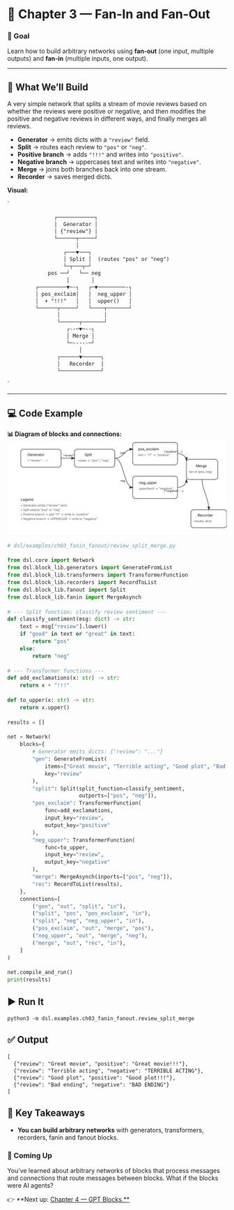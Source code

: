 # 🔀 Chapter 3 — Fan-In and Fan-Out

### 🎯 Goal
Learn how to build arbitrary networks using **fan-out** (one input, multiple outputs) and **fan-in** (multiple inputs, one output).  

---

## 📍 What We’ll Build

A very simple network that splits a stream of movie reviews based on whether the reviews were positive or negative, and then modifies the positive and negative reviews in different ways, and finally merges all reviews.

- **Generator** → emits dicts with a `"review"` field.  
- **Split** → routes each review to `"pos"` or `"neg"`.  
- **Positive branch** → adds `"!!!"` and writes into `"positive"`.  
- **Negative branch** → uppercases text and writes into `"negative"`.  
- **Merge** → joins both branches back into one stream.  
- **Recorder** → saves merged dicts.

**Visual:**  

`

                   ┌────────────┐
                   │  Generator │
                   │ {"review"} │
                   └──────┬─────┘
                          │
                      ┌───▼───┐
                      │ Split │  (routes "pos" or "neg")
                      └─┬───┬─┘
                 pos ──┘   └── neg
                       │       │
             ┌─────────▼─-┐   ┌─▼─────────-┐
             │ pos_exclaim│   │  neg_upper │
             │  + "!!!"   │   │  upper()   │
             └──────┬─────┘   └────┬───────┘
                    │              │
                    └──────┬───────┘
                       ┌--─▼─--┐
                       │ Merge │
                       └─-----─┘
                           │
                    ┌──────▼──────┐
                    │   Recorder  │
                    └─────────────┘
`


---

## 💻 Code Example

**📊 Diagram of blocks and connections:**  
![Fan-In Fan-Out Network](diagram_1.svg)

```python
# dsl/examples/ch03_fanin_fanout/review_split_merge.py

from dsl.core import Network
from dsl.block_lib.generators import GenerateFromList
from dsl.block_lib.transformers import TransformerFunction
from dsl.block_lib.recorders import RecordToList
from dsl.block_lib.fanout import Split
from dsl.block_lib.fanin import MergeAsynch

# --- Split function: classify review sentiment ---
def classify_sentiment(msg: dict) -> str:
    text = msg["review"].lower()
    if "good" in text or "great" in text:
        return "pos"
    else:
        return "neg"

# --- Transformer functions ---
def add_exclamations(x: str) -> str:
    return x + "!!!"

def to_upper(x: str) -> str:
    return x.upper()

results = []

net = Network(
    blocks={
        # Generator emits dicts: {"review": "..."}
        "gen": GenerateFromList(
            items=["Great movie", "Terrible acting", "Good plot", "Bad ending"],
            key="review"
        ),
        "split": Split(split_function=classify_sentiment,
                       outports=["pos", "neg"]),
        "pos_exclaim": TransformerFunction(
            func=add_exclamations,
            input_key="review",
            output_key="positive"
        ),
        "neg_upper": TransformerFunction(
            func=to_upper,
            input_key="review",
            output_key="negative"
        ),
        "merge": MergeAsynch(inports=["pos", "neg"]),
        "rec": RecordToList(results),
    },
    connections=[
        ("gen", "out", "split", "in"),
        ("split", "pos", "pos_exclaim", "in"),
        ("split", "neg", "neg_upper", "in"),
        ("pos_exclaim", "out", "merge", "pos"),
        ("neg_upper", "out", "merge", "neg"),
        ("merge", "out", "rec", "in"),
    ]
)

net.compile_and_run()
print(results)
```

## ▶️ Run It

```
python3 -m dsl.examples.ch03_fanin_fanout.review_split_merge
```

## ✅ Output

```
[
  {"review": "Great movie", "positive": "Great movie!!!"},
  {"review": "Terrible acting", "negative": "TERRIBLE ACTING"},
  {"review": "Good plot", "positive": "Good plot!!!"},
  {"review": "Bad ending", "negative": "BAD ENDING"}
]
```

## 🧠 Key Takeaways

- **You can build arbitrary networks** with generators, transformers, recorders, fanin and fanout blocks.

### 🚀 Coming Up

You’ve learned about arbitrary networks of blocks that process messages and connections that route messages between blocks.
What if the blocks were AI agents? 

👉 **Next up: [Chapter 4 — GPT Blocks.**](../ch04_GPT/README.md)